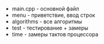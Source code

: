 - main.cpp - основной файл
- menu - приветствие, ввод строк
- algorithms - все алгоритмы
- test - тестирование + замеры
- time - замеры тактов процессора
